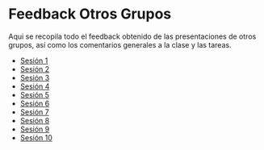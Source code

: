 # Feedback Otros Grupos

Aqui se recopila todo el feedback obtenido de las presentaciones de otros grupos, así como los comentarios generales a la clase y las tareas.

- [Sesión 1](./sesion1.md) <br />
- [Sesión 2](./sesion2.md) <br />
- [Sesión 3](./sesion3.md) <br />
- [Sesión 4](./sesion4.md) <br />
- [Sesión 5](./sesion5.md) <br />
- [Sesión 6](./sesion6.md) <br />
- [Sesión 7](./sesion7.md) <br />
- [Sesión 8](./sesion8.md) <br />
- [Sesión 9](./sesion9.md) <br />
- [Sesión 10](./sesion10.md) <br />